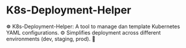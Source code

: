 # K8s-Deployment-Helper
☸️ K8s-Deployment-Helper: A tool to manage dan template Kubernetes YAML configurations. ⚙️ Simplifies deployment across different environments (dev, staging, prod). 🚀
